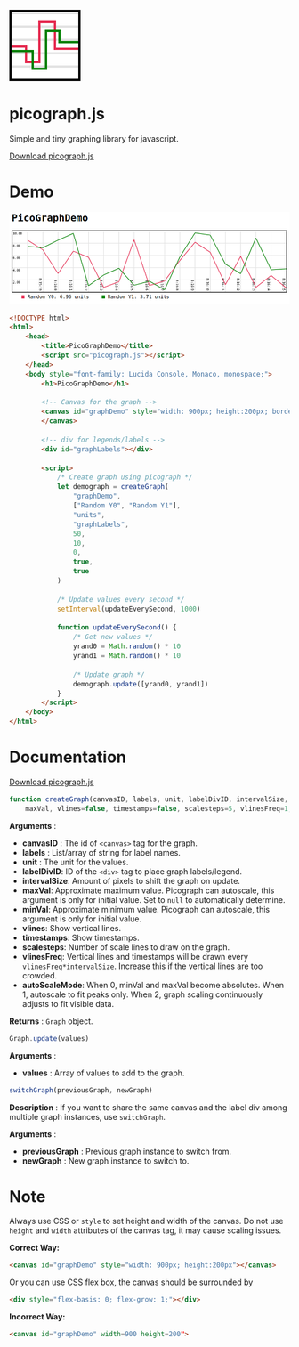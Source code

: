 ![Picograph logo](picographicon128.png)

# picograph.js

Simple and tiny graphing library for javascript.

[Download picograph.js](picograph.js)

# Demo

![Demo Image](screenshot.png)

```html
<!DOCTYPE html>
<html>
    <head>
        <title>PicoGraphDemo</title>
        <script src="picograph.js"></script>
    </head>
    <body style="font-family: Lucida Console, Monaco, monospace;">
        <h1>PicoGraphDemo</h1>

        <!-- Canvas for the graph -->
        <canvas id="graphDemo" style="width: 900px; height:200px; border:2px solid #000000;">
        </canvas>

        <!-- div for legends/labels -->
        <div id="graphLabels"></div>

        <script>
            /* Create graph using picograph */
            let demograph = createGraph(
                "graphDemo",
                ["Random Y0", "Random Y1"],
                "units",
                "graphLabels",
                50,
                10,
                0,
                true,
                true
            )

            /* Update values every second */
            setInterval(updateEverySecond, 1000)

            function updateEverySecond() {
                /* Get new values */
                yrand0 = Math.random() * 10
                yrand1 = Math.random() * 10

                /* Update graph */
                demograph.update([yrand0, yrand1])
            }
        </script>
    </body>
</html>
```

# Documentation

[Download picograph.js](picograph.js)

```javascript
function createGraph(canvasID, labels, unit, labelDivID, intervalSize,
    maxVal, vlines=false, timestamps=false, scalesteps=5, vlinesFreq=1, autoScaleMode=1)
```

**Arguments** :

-   **canvasID** : The id of `<canvas>` tag for the graph.
-   **labels** : List/array of string for label names.
-   **unit** : The unit for the values.
-   **labelDivID**: ID of the `<div>` tag to place graph labels/legend.
-   **intervalSize**: Amount of pixels to shift the graph on update.
-   **maxVal**: Approximate maximum value. Picograph can autoscale, this
    argument is only for initial value. Set to `null` to automatically determine.
-   **minVal**: Approximate minimum value. Picograph can autoscale, this
    argument is only for initial value.
-   **vlines**: Show vertical lines.
-   **timestamps**: Show timestamps.
-   **scalesteps**: Number of scale lines to draw on the graph.
-   **vlinesFreq**: Vertical lines and timestamps will be drawn every `vlinesFreq*intervalSize`. Increase this
    if the vertical lines are too crowded.
-   **autoScaleMode**: When 0, minVal and maxVal become absolutes. When 1, autoscale to fit peaks only.
    When 2, graph scaling continuously adjusts to fit visible data.

**Returns** : `Graph` object.

```javascript
Graph.update(values)
```

**Arguments** :

-   **values** : Array of values to add to the graph.

```javascript
switchGraph(previousGraph, newGraph)
```

**Description** : If you want to share the same canvas and the label div among multiple graph instances, use `switchGraph`.

**Arguments** :

-   **previousGraph** : Previous graph instance to switch from.
-   **newGraph** : New graph instance to switch to.

# Note

Always use CSS or `style` to set height and width of the canvas.
Do not use `height` and `width` attributes of the canvas tag, it may cause scaling issues.

**Correct Way:**

```html
<canvas id="graphDemo" style="width: 900px; height:200px"></canvas>
```

Or you can use CSS flex box, the canvas should be surrounded by

```html
<div style="flex-basis: 0; flex-grow: 1;"></div>
```

**Incorrect Way:**

```html
<canvas id="graphDemo" width=900 height=200">
```
